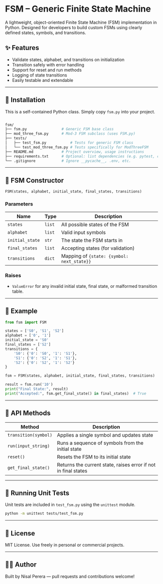 # FSM – Generic Finite State Machine

A lightweight, object-oriented Finite State Machine (FSM) implementation in Python. Designed for developers to build custom FSMs using clearly defined states, symbols, and transitions.

## ✨ Features

- Validate states, alphabet, and transitions on initialization
- Transition safely with error handling
- Support for reset and run methods
- Logging of state transitions
- Easily testable and extendable

---

## 🔧 Installation

This is a self-contained Python class. Simply copy `fsm.py` into your project.

```bash

fsm/
├── fsm.py                # Generic FSM base class
├── mod_three_fsm.py      # Mod-3 FSM subclass (uses FSM.py)
├── tests/
│   ├── test_fsm.py           # Tests for generic FSM class
│   └── test_mod_three_fsm.py # Tests specifically for ModThreeFSM
├── README.md             # Project overview, usage instructions
├── requirements.txt      # Optional: list dependencies (e.g. pytest, coverage)
└── .gitignore            # Ignore __pycache__, .env, etc.
```

---

## 🧱 FSM Constructor

```python
FSM(states, alphabet, initial_state, final_states, transitions)
```

### Parameters

| Name            | Type    | Description                                  |
|-----------------|---------|----------------------------------------------|
| `states`        | `list`  | All possible states of the FSM               |
| `alphabet`      | `list`  | Valid input symbols                          |
| `initial_state` | `str`   | The state the FSM starts in                  |
| `final_states`  | `list`  | Accepting states (for validation)            |
| `transitions`   | `dict`  | Mapping of `{state: {symbol: next_state}}`   |

### Raises

- `ValueError` for any invalid initial state, final state, or malformed transition table.

---

## 🚦 Example

```python
from fsm import FSM

states = ['S0', 'S1', 'S2']
alphabet = ['0', '1']
initial_state = 'S0'
final_states = ['S2']
transitions = {
    'S0': {'0': 'S0', '1': 'S1'},
    'S1': {'0': 'S2', '1': 'S1'},
    'S2': {'0': 'S2', '1': 'S2'}
}

fsm = FSM(states, alphabet, initial_state, final_states, transitions)

result = fsm.run('10')
print("Final State:", result)
print("Accepted:", fsm.get_final_state() in final_states)  # True
```

---

## 🔁 API Methods

| Method              | Description                                                      |
|---------------------|------------------------------------------------------------------|
| `transition(symbol)`| Applies a single symbol and updates state                        |
| `run(input_string)` | Runs a sequence of symbols from the initial state               |
| `reset()`           | Resets the FSM to its initial state                             |
| `get_final_state()` | Returns the current state, raises error if not in final states  |

---

## 🧪 Running Unit Tests

Unit tests are included in `test_fsm.py` using the `unittest` module.

```bash
python -m unittest tests/test_fsm.py
```

---

## 📜 License

MIT License. Use freely in personal or commercial projects.

---

## 🙋‍♂️ Author

Built by Nisal Perera — pull requests and contributions welcome!
